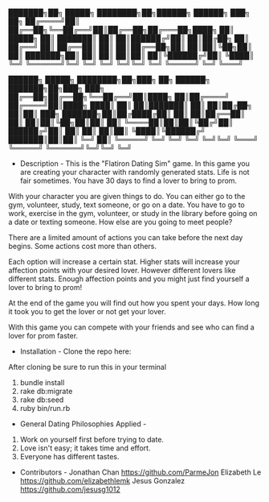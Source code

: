 ███████╗██╗      █████╗ ████████╗██╗██████╗  ██████╗ ███╗   ██╗
██╔════╝██║     ██╔══██╗╚══██╔══╝██║██╔══██╗██╔═══██╗████╗  ██║
█████╗  ██║     ███████║   ██║   ██║██████╔╝██║   ██║██╔██╗ ██║
██╔══╝  ██║     ██╔══██║   ██║   ██║██╔══██╗██║   ██║██║╚██╗██║
██║     ███████╗██║  ██║   ██║   ██║██║  ██║╚██████╔╝██║ ╚████║
╚═╝     ╚══════╝╚═╝  ╚═╝   ╚═╝   ╚═╝╚═╝  ╚═╝ ╚═════╝ ╚═╝  ╚═══╝

██████╗  █████╗ ████████╗██╗███╗   ██╗ ██████╗     ███████╗██╗███╗   ███╗
██╔══██╗██╔══██╗╚══██╔══╝██║████╗  ██║██╔════╝     ██╔════╝██║████╗ ████║
██║  ██║███████║   ██║   ██║██╔██╗ ██║██║  ███╗    ███████╗██║██╔████╔██║
██║  ██║██╔══██║   ██║   ██║██║╚██╗██║██║   ██║    ╚════██║██║██║╚██╔╝██║
██████╔╝██║  ██║   ██║   ██║██║ ╚████║╚██████╔╝    ███████║██║██║ ╚═╝ ██║
╚═════╝ ╚═╝  ╚═╝   ╚═╝   ╚═╝╚═╝  ╚═══╝ ╚═════╝     ╚══════╝╚═╝╚═╝     ╚═╝
- Description -
This is the "Flatiron Dating Sim" game. In this game you are creating
your character with randomly generated stats. Life is not fair sometimes. You have 30 days to find a lover to bring to prom.

With your character you are given things to do. You can either go to the gym, volunteer, study, text someone, or go on a date. You have to go to work, exercise in the gym, volunteer, or study in the library before going on a date or texting someone. How else are you going to meet people?

There are a limited amount of actions you can take before the next day begins. Some actions cost more than others.

Each option will increase a certain stat. Higher stats will increase your affection points with your desired lover. However different lovers like different stats. Enough affection points and you might just find yourself a lover to bring to prom!

At the end of the game you will find out how you spent your days. How long it took you to get the lover or not get your lover.

With this game you can compete with your friends and see who can find a lover for prom faster.

- Installation -
Clone the repo here:

After cloning be sure to run this in your terminal
1) bundle install
2) rake db:migrate
3) rake db:seed
4) ruby bin/run.rb

- General Dating Philosophies Applied -
1) Work on yourself first before trying to date.
2) Love isn't easy; it takes time and effort.
3) Everyone has different tastes.

- Contributors -
Jonathan Chan https://github.com/ParmeJon
Elizabeth Le https://github.com/elizabethlemk
Jesus Gonzalez https://github.com/jesusg1012
